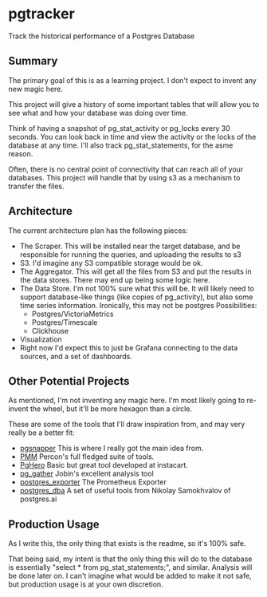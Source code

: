 # pgtracker
Track the historical performance of a Postgres Database

## Summary
The primary goal of this is as a learning project.  I don't expect to invent any new magic here.

This project will give a history of some important tables that will allow you to see what and how your database was doing over time.

Think of having a snapshot of pg_stat_activity or pg_locks every 30 seconds. You can look back in time and view the activity or the locks of the database at any time.  I'll also track pg_stat_statements, for the asme reason.

Often, there is no central point of connectivity that can reach all of your databases. This project will handle that by using s3 as a mechanism to transfer the files. 


## Architecture

The current architecture plan has the following pieces:
* The Scraper.  This will be installed near the target database, and be responsible for running the queries, and uploading the results to s3
* S3. I'd imagine any S3 compatible storage would be ok.
* The Aggregator.  This will get all the files from S3 and put the results in the data stores.  There may end up being some logic here.
* The Data Store.  I'm not 100% sure what this will be.  It will likely need to support database-like things (like copies of pg_activity), but also some time series information.  Ironically, this may not be postgres Possibilities:
  * Postgres/VictoriaMetrics
  * Postgres/Timescale
  * Clickhouse
* Visualization
 * Right now I'd expect this to just be Grafana connecting to the data sources, and a set of dashboards.  


## Other Potential Projects

As mentioned, I'm not inventing any magic here.  I'm most likely going to re-invent the wheel, but it'll be more hexagon than a circle.

These are some of the tools that I'll draw inspiration from, and may very really be a better fit:

* [pgsnapper](https://aws.amazon.com/blogs/database/monitor-amazon-rds-for-postgresql-and-amazon-aurora-postgresql-performance-using-pgsnapper/) This is where I really got the main idea from. 
* [PMM](https://www.percona.com/software/pmm/quickstart)  Percon's full fledged suite of tools.
* [PgHero](https://github.com/ankane/pghero) Basic but great tool developed at instacart. 
* [pg_gather](https://github.com/jobinau/pg_gather) Jobin's excellent analysis tool
* [postgres_exporter](https://github.com/prometheus-community/postgres_exporter) The Prometheus Exporter
* [postgres_dba](https://github.com/NikolayS/postgres_dba) A set of useful tools from Nikolay Samokhvalov of postgres.ai



## Production Usage
As I write this, the only thing that exists is the readme, so it's 100% safe.

That being said, my intent is that the only thing this will do to the database is essentially "select * from pg_stat_statements;", and similar.  Analysis will be done later on.  I can't imagine what would be added to make it not safe, but production usage is at your own discretion.
